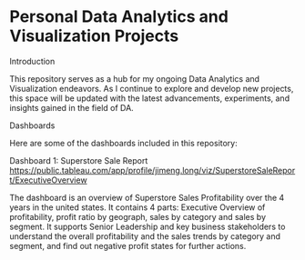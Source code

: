 # Personal Data Analytics and Visualization Projects
Introduction

This repository serves as a hub for my ongoing Data Analytics and Visualization endeavors. As I continue to explore and develop new projects, this space will be updated with the latest advancements, experiments, and insights gained in the field of DA.

Dashboards

Here are some of the dashboards included in this repository:

Dashboard 1: Superstore Sale Report
https://public.tableau.com/app/profile/jimeng.long/viz/SuperstoreSaleReport/ExecutiveOverview

The dashboard is an overview of Superstore Sales Profitability over the 4 years in the united states. It contains 4 parts: Executive Overview of profitability,  profit ratio by geograph, sales by category and sales by segment. It supports Senior Leadership and key business stakeholders to understand the overall profitability and the sales trends by category and segment, and find out negative profit states for further actions.



